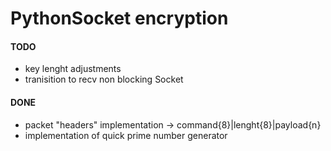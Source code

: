 # PythonSocket encryption

#### TODO
* key lenght adjustments
* tranisition to recv non blocking Socket


#### DONE
* packet "headers" implementation ->  command{8}|lenght{8}|payload{n}
* implementation of quick prime number generator
